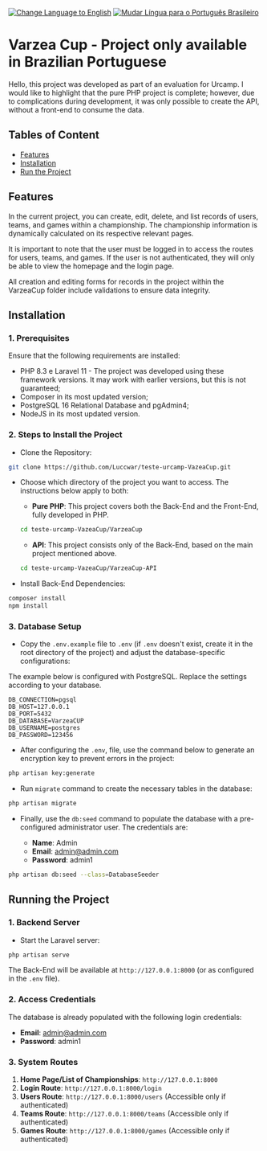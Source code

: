 <a href="https://github.com/Luccwar/teste-urcamp-VazeaCup/blob/main/README_EN.md"><img alt="Change Language to English" src="https://img.shields.io/badge/lang-en-darkred"></a> <a href="https://github.com/Luccwar/teste-urcamp-VazeaCup/blob/main/README.md"><img alt="Mudar Língua para o Português Brasileiro" src="https://img.shields.io/badge/lang-pt--br-darkgreen" ></a>

# Varzea Cup - Project only available in Brazilian Portuguese

Hello, this project was developed as part of an evaluation for Urcamp. I would like to highlight that the pure PHP project is complete; however, due to complications during development, it was only possible to create the API, without a front-end to consume the data.

## Tables of Content

- [Features](#features)
- [Installation](#installation)
- [Run the Project](#run-the-project)

## Features

In the current project, you can create, edit, delete, and list records of users, teams, and games within a championship. The championship information is dynamically calculated on its respective relevant pages.

It is important to note that the user must be logged in to access the routes for users, teams, and games. If the user is not authenticated, they will only be able to view the homepage and the login page.

All creation and editing forms for records in the project within the VarzeaCup folder include validations to ensure data integrity.

## Installation

### 1. Prerequisites

Ensure that the following requirements are installed:

- PHP 8.3 e Laravel 11 - The project was developed using these framework versions. It may work with earlier versions, but this is not guaranteed;
- Composer in its most updated version;
- PostgreSQL 16 Relational Database and pgAdmin4;
- NodeJS in its most updated version.

### 2. Steps to Install the Project

- Clone the Repository:

```bash
git clone https://github.com/Luccwar/teste-urcamp-VazeaCup.git
```

- Choose which directory of the project you want to access. The instructions below apply to both:

    - **Pure PHP**: This project covers both the Back-End and the Front-End, fully developed in PHP.
    ```bash
    cd teste-urcamp-VazeaCup/VarzeaCup
    ```

    - **API**: This project consists only of the Back-End, based on the main project mentioned above.
    ```bash
    cd teste-urcamp-VazeaCup/VarzeaCup-API
    ```

- Install Back-End Dependencies:

```bash
composer install
npm install
```

### 3. Database Setup

- Copy the `.env.example` file to `.env` (if `.env` doesn't exist, create it in the root directory of the project) and adjust the database-specific configurations:

The example below is configured with PostgreSQL. Replace the settings according to your database. 

```env
DB_CONNECTION=pgsql
DB_HOST=127.0.0.1
DB_PORT=5432
DB_DATABASE=VarzeaCUP
DB_USERNAME=postgres
DB_PASSWORD=123456
```

- After configuring the `.env`, file, use the command below to generate an encryption key to prevent errors in the project:

```bash
php artisan key:generate
```

- Run `migrate` command to create the necessary tables in the database:

```bash
php artisan migrate
```

- Finally, use the `db:seed` command to populate the database with a pre-configured administrator user. The credentials are:

    - **Name**: Admin  
    - **Email**: admin@admin.com  
    - **Password**: admin1  

```bash
php artisan db:seed --class=DatabaseSeeder
```

## Running the Project

### 1. Backend Server

- Start the Laravel server:

```bash
php artisan serve
```

The Back-End will be available at `http://127.0.0.1:8000` (or as configured in the `.env` file).

### 2. Access Credentials

The database is already populated with the following login credentials:

- **Email**: admin@admin.com  
- **Password**: admin1  

### 3. System Routes

1. **Home Page/List of Championships**: `http://127.0.0.1:8000`  
2. **Login Route**: `http://127.0.0.1:8000/login`  
3. **Users Route**: `http://127.0.0.1:8000/users` (Accessible only if authenticated)  
4. **Teams Route**: `http://127.0.0.1:8000/teams` (Accessible only if authenticated)  
5. **Games Route**: `http://127.0.0.1:8000/games` (Accessible only if authenticated)  
